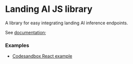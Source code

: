 # Landing AI JS library

A library for easy integrating landing AI inference endpoints.

See [documentation](https://landing-ai.github.io/landingai-js/);

### Examples
- [Codesandbox React example](https://codesandbox.io/s/eloquent-tesla-yzsbsk?file=/src/App.js)